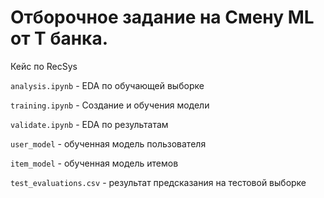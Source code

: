 <h1>Отборочное задание на Смену ML от Т банка. </h1>

Кейс по RecSys

<code>analysis.ipynb</code> - EDA по обучающей выборке

<code>training.ipynb</code> - Создание и обучения модели

<code>validate.ipynb</code> - EDA по результатам

<code>user_model</code> - обученная модель пользователя

<code>item_model</code> - обученная модель итемов

<code>test_evaluations.csv</code> - результат предсказания на тестовой выборке


